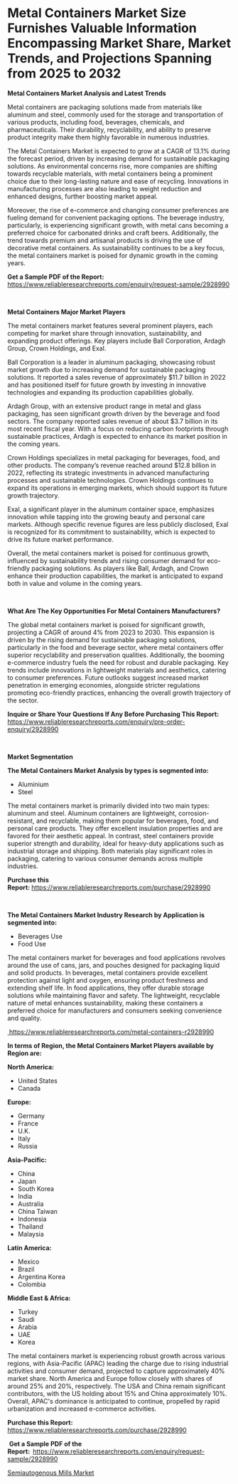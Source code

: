<p><h1>Metal Containers Market Size Furnishes Valuable Information Encompassing Market Share, Market Trends, and Projections Spanning from 2025 to 2032</h1></p><p><strong>Metal Containers Market Analysis and Latest Trends</strong></p>
<p><p>Metal containers are packaging solutions made from materials like aluminum and steel, commonly used for the storage and transportation of various products, including food, beverages, chemicals, and pharmaceuticals. Their durability, recyclability, and ability to preserve product integrity make them highly favorable in numerous industries.</p><p>The Metal Containers Market is expected to grow at a CAGR of 13.1% during the forecast period, driven by increasing demand for sustainable packaging solutions. As environmental concerns rise, more companies are shifting towards recyclable materials, with metal containers being a prominent choice due to their long-lasting nature and ease of recycling. Innovations in manufacturing processes are also leading to weight reduction and enhanced designs, further boosting market appeal.</p><p>Moreover, the rise of e-commerce and changing consumer preferences are fueling demand for convenient packaging options. The beverage industry, particularly, is experiencing significant growth, with metal cans becoming a preferred choice for carbonated drinks and craft beers. Additionally, the trend towards premium and artisanal products is driving the use of decorative metal containers. As sustainability continues to be a key focus, the metal containers market is poised for dynamic growth in the coming years.</p></p>
<p><strong>Get a Sample PDF of the Report:&nbsp;</strong> <a href="https://www.reliableresearchreports.com/enquiry/request-sample/2928990?utm_campaign=2267&utm_medium=2&utm_source=Github&utm_content=ia&utm_term=12032025&utm_id=metal-containers">https://www.reliableresearchreports.com/enquiry/request-sample/2928990</a></p>
<p>&nbsp;</p>
<p><strong>Metal Containers Major Market Players</strong></p>
<p><p>The metal containers market features several prominent players, each competing for market share through innovation, sustainability, and expanding product offerings. Key players include Ball Corporation, Ardagh Group, Crown Holdings, and Exal.</p><p>Ball Corporation is a leader in aluminum packaging, showcasing robust market growth due to increasing demand for sustainable packaging solutions. It reported a sales revenue of approximately $11.7 billion in 2022 and has positioned itself for future growth by investing in innovative technologies and expanding its production capabilities globally.</p><p>Ardagh Group, with an extensive product range in metal and glass packaging, has seen significant growth driven by the beverage and food sectors. The company reported sales revenue of about $3.7 billion in its most recent fiscal year. With a focus on reducing carbon footprints through sustainable practices, Ardagh is expected to enhance its market position in the coming years.</p><p>Crown Holdings specializes in metal packaging for beverages, food, and other products. The company’s revenue reached around $12.8 billion in 2022, reflecting its strategic investments in advanced manufacturing processes and sustainable technologies. Crown Holdings continues to expand its operations in emerging markets, which should support its future growth trajectory.</p><p>Exal, a significant player in the aluminum container space, emphasizes innovation while tapping into the growing beauty and personal care markets. Although specific revenue figures are less publicly disclosed, Exal is recognized for its commitment to sustainability, which is expected to drive its future market performance.</p><p>Overall, the metal containers market is poised for continuous growth, influenced by sustainability trends and rising consumer demand for eco-friendly packaging solutions. As players like Ball, Ardagh, and Crown enhance their production capabilities, the market is anticipated to expand both in value and volume in the coming years.</p></p>
<p>&nbsp;</p>
<p><strong>What Are The Key Opportunities For Metal Containers Manufacturers?</strong></p>
<p><p>The global metal containers market is poised for significant growth, projecting a CAGR of around 4% from 2023 to 2030. This expansion is driven by the rising demand for sustainable packaging solutions, particularly in the food and beverage sector, where metal containers offer superior recyclability and preservation qualities. Additionally, the booming e-commerce industry fuels the need for robust and durable packaging. Key trends include innovations in lightweight materials and aesthetics, catering to consumer preferences. Future outlooks suggest increased market penetration in emerging economies, alongside stricter regulations promoting eco-friendly practices, enhancing the overall growth trajectory of the sector.</p></p>
<p><strong>Inquire or Share Your Questions If Any Before Purchasing This Report:</strong> <a href="https://www.reliableresearchreports.com/enquiry/pre-order-enquiry/2928990?utm_campaign=2267&utm_medium=2&utm_source=Github&utm_content=ia&utm_term=12032025&utm_id=metal-containers">https://www.reliableresearchreports.com/enquiry/pre-order-enquiry/2928990</a></p>
<p>&nbsp;</p>
<p><strong>Market Segmentation</strong></p>
<p><strong>The Metal Containers Market Analysis by types is segmented into:</strong></p>
<p><ul><li>Aluminium</li><li>Steel</li></ul></p>
<p><p>The metal containers market is primarily divided into two main types: aluminum and steel. Aluminum containers are lightweight, corrosion-resistant, and recyclable, making them popular for beverages, food, and personal care products. They offer excellent insulation properties and are favored for their aesthetic appeal. In contrast, steel containers provide superior strength and durability, ideal for heavy-duty applications such as industrial storage and shipping. Both materials play significant roles in packaging, catering to various consumer demands across multiple industries.</p></p>
<p><strong>Purchase this Report:&nbsp;</strong><a href="https://www.reliableresearchreports.com/purchase/2928990?utm_campaign=2267&utm_medium=2&utm_source=Github&utm_content=ia&utm_term=12032025&utm_id=metal-containers">https://www.reliableresearchreports.com/purchase/2928990</a></p>
<p>&nbsp;</p>
<p><strong>The Metal Containers Market Industry Research by Application is segmented into:</strong></p>
<p><ul><li>Beverages Use</li><li>Food Use</li></ul></p>
<p><p>The metal containers market for beverages and food applications revolves around the use of cans, jars, and pouches designed for packaging liquid and solid products. In beverages, metal containers provide excellent protection against light and oxygen, ensuring product freshness and extending shelf life. In food applications, they offer durable storage solutions while maintaining flavor and safety. The lightweight, recyclable nature of metal enhances sustainability, making these containers a preferred choice for manufacturers and consumers seeking convenience and quality.</p></p>
<p><a href="https://www.reliableresearchreports.com/metal-containers-r2928990?utm_campaign=2267&utm_medium=2&utm_source=Github&utm_content=ia&utm_term=12032025&utm_id=metal-containers">&nbsp;https://www.reliableresearchreports.com/metal-containers-r2928990</a></p>
<p><strong>In terms of Region, the Metal Containers Market Players available by Region are:</strong></p>
<p>
    <p> <strong> North America: </strong>
        <ul>
            <li>United States</li>
            <li>Canada</li>
        </ul>
        </p> 
    <p> <strong> Europe: </strong>
        <ul>
            <li>Germany</li>
            <li>France</li>
            <li>U.K.</li>
            <li>Italy</li>
            <li>Russia</li>
        </ul>
        </p> 
    <p> <strong> Asia-Pacific: </strong>
        <ul>
            <li>China</li>
            <li>Japan</li>
            <li>South Korea</li>
            <li>India</li>
            <li>Australia</li>
            <li>China Taiwan</li>
            <li>Indonesia</li>
            <li>Thailand</li>
            <li>Malaysia</li>
        </ul>
        </p> 
    <p> <strong> Latin America: </strong>
        <ul>
            <li>Mexico</li>
            <li>Brazil</li>
            <li>Argentina Korea</li>
            <li>Colombia</li>
        </ul>
        </p> 
    <p> <strong> Middle East & Africa: </strong>
        <ul>
            <li>Turkey</li>
            <li>Saudi</li>
            <li>Arabia</li>
            <li>UAE</li>
            <li>Korea</li>
        </ul>
    </p>
    </p>
<p><p>The metal containers market is experiencing robust growth across various regions, with Asia-Pacific (APAC) leading the charge due to rising industrial activities and consumer demand, projected to capture approximately 40% market share. North America and Europe follow closely with shares of around 25% and 20%, respectively. The USA and China remain significant contributors, with the US holding about 15% and China approximately 10%. Overall, APAC's dominance is anticipated to continue, propelled by rapid urbanization and increased e-commerce activities.</p></p>
<p><strong>Purchase this Report: </strong><a href="https://www.reliableresearchreports.com/purchase/2928990?utm_campaign=2267&utm_medium=2&utm_source=Github&utm_content=ia&utm_term=12032025&utm_id=metal-containers">https://www.reliableresearchreports.com/purchase/2928990</a></p>
<p>&nbsp;<strong>Get a Sample PDF of the Report:&nbsp;&nbsp;</strong><a href="https://www.reliableresearchreports.com/enquiry/request-sample/2928990?utm_campaign=2267&utm_medium=2&utm_source=Github&utm_content=ia&utm_term=12032025&utm_id=metal-containers">https://www.reliableresearchreports.com/enquiry/request-sample/2928990</a></p>
<p><strong></strong></p>
<p><p><a href="https://github.com/delindacallegari68/Market-Research-Report-List-1/blob/main/semiautogenous-mills-market.md?utm_campaign=2267&utm_medium=2&utm_source=Github&utm_content=ia&utm_term=12032025&utm_id=metal-containers">Semiautogenous Mills Market</a></p></p>
